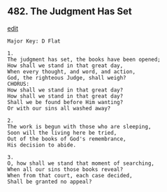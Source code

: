 
## 482.  The Judgment Has Set
[edit](https://docs.google.com/document/d/1ZToHwBcUTJNGjTkdPb8lWXFPtoDYCSc5/edit?mode=html)



    Major Key: D Flat

    1.
    The judgment has set, the books have been opened;
    How shall we stand in that great day,
    When every thought, and word, and action,
    God, the righteous Judge, shall weigh?
    CHORUS:
    How shall we stand in that great day?
    How shall we stand in that great day?
    Shall we be found before Him wanting?
    Or with our sins all washed away?

    2.
    The work is begun with those who are sleeping,
    Soon will the living here be tried,
    Out of the books of God's remembrance,
    His decision to abide.

    3.
    O, how shall we stand that moment of searching,
    When all our sins those books reveal?
    When from that court, each case decided,
    Shall be granted no appeal?

